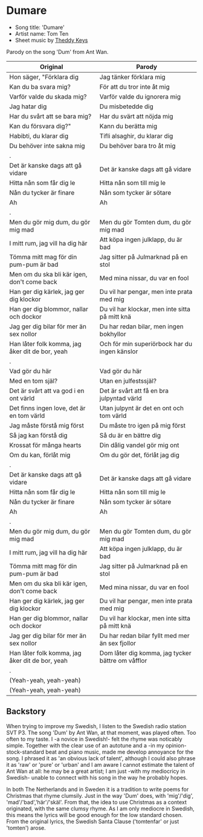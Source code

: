 # Dumare

 * Song title: 'Dumare'
 * Artist name: Tom Ten
 * Sheet music by [Theddy Keys](https://www.fiverr.com/theddykeys)

Parody on the song 'Dum' from Ant Wan.

Original                                       |Parody
-----------------------------------------------|----------------------------------
Hon säger, "Förklara dig                       |Jag tänker förklara mig
Kan du ba svara mig?                           |För att du tror inte åt mig
Varför valde du skada mig?                     |Varför valde du ignorera mig
Jag hatar dig                                  |Du misbetedde dig
Har du svårt att se bara mig?                  |Har du svärt att nöjda mig
Kan du försvara dig?"                          |Kann du berätta mig
Habibti, du klarar dig                         |Tifli alsaghir, du klarar dig
Du behöver inte sakna mig                      |Du behöver bara tro åt mig
.                                              |
Det är kanske dags att gå vidare               |Det är kanske dags att gå vidare
Hitta nån som får dig le                       |Hitta nån som till mig le
Nån du tycker är finare                        |Nån som tycker är sötare
Ah                                             |Ah
.                                              |
Men du gör mig dum, du gör mig mad             |Men du gör Tomten dum, du gör mig mad
I mitt rum, jag vill ha dig här                |Att köpa ingen julklapp, du är bad
Tömma mitt mag för din pum-pum är bad          |Jag sitter på Julmarknad på en stol
Men om du ska bli kär igen, don't come back    |Med mina nissar, du var en fool
Han ger dig kärlek, jag ger dig klockor        |Du vil har pengar, men inte prata med mig
Han ger dig blommor, nallar och dockor         |Du vil har klockar, men inte sitta på mitt knä
Jag ger dig bilar för mer än sex nollor        |Du har redan bilar, men ingen bokhyllor
Han låter folk komma, jag åker dit de bor, yeah|Och för min superiörbock har du ingen känslor
.                                              |
Vad gör du här                                 |Vad gör du här
Med en tom själ?                               |Utan en julfestssjäl?
Det är svårt att va god i en ont värld         |Det är svårt att få en bra julpyntad värld
Det finns ingen love, det är en tom värld      |Utan julpynt är det en ont och tom värld
Jag måste förstå mig först                     |Du måste tro igen på mig först
Så jag kan förstå dig                          |Så du är en bättre dig
Krossat för många hearts                       |Din dålig vandel gör mig ont
Om du kan, förlåt mig                          |Om du gör det, förlåt jag dig
.                                              |
Det är kanske dags att gå vidare               |Det är kanske dags att gå vidare
Hitta nån som får dig le                       |Hitta nån som till mig le
Nån du tycker är finare                        |Nån som tycker är sötare
Ah                                             |Ah
.                                              |
Men du gör mig dum, du gör mig mad             |Men du gör Tomten dum, du gör mig mad
I mitt rum, jag vill ha dig här                |Att köpa ingen julklapp, du är bad
Tömma mitt mag för din pum-pum är bad          |Jag sitter på Julmarknad på en stol
Men om du ska bli kär igen, don't come back    |Med mina nissar, du var en fool
Han ger dig kärlek, jag ger dig klockor        |Du vil har pengar, men inte prata med mig
Han ger dig blommor, nallar och dockor         |Du vil har klockar, men inte sitta på mitt knä
Jag ger dig bilar för mer än sex nollor        |Du har redan bilar fyllt med mer än sex fjollor
Han låter folk komma, jag åker dit de bor, yeah|Dom låter dig komma, jag tycker bättre om våfflor
.                                              |
(Yeah-yeah, yeah-yeah)                         |
(Yeah-yeah, yeah-yeah)                         |

## Backstory

When trying to improve my Swedish, I listen to the Swedish radio
station SVT P3. The song 'Dum' by Ant Wan, at that moment, 
was played often. Too often to my taste. I -a novice in Swedish!- felt 
the rhyme was noticably simple. Together with the clear use of an autotune
and a -in my opinion- stock-standard beat and piano music,
made me develop annoyance for the song. 
I phrased it as 'an obvious lack of talent',
although I could also phrase it as 'raw' or 'pure' or 'urban' 
and I am aware I cannot estimate the talent of Ant Wan at all: 
he may be a great artist; I am just -with my mediocricy in Swedish- 
unable to connect with his song in the way he probably hopes.

In both The Netherlands and in Sweden it is a tradition
to write poems for Christmas that rhyme clumsily. Just in the way 'Dum' 
does, with 'mig'/'dig', 'mad'/'bad','här'/'skäl'. From that, the idea
to use Christmas as a context originated, with the same clumsy rhyme. 
As I am only mediocre in Swedish, this means the lyrics will be
good enough for the low standard chosen. From the original lyrics,
the Swedish Santa Clause ('tomtenfar' or just 'tomten') arose.
